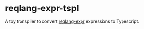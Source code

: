 # reqlang-expr-tspl

A toy transpiler to convert [reqlang-expr](https://github.com/testingrequired/reqlang-expr) expressions to Typescript.
